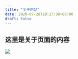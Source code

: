 ```yaml
---
title: "关于网站"
date: 2020-07-28T19:27:08+08:00
draft: false
---
```


## 这里是关于页面的内容

![](https://r2.996521.xyz/%E9%80%9A%E8%B4%A7_01.png)